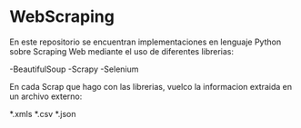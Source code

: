 # WebScraping

En este repositorio se encuentran implementaciones en lenguaje Python
sobre Scraping Web mediante el uso de diferentes librerias:

-BeautifulSoup
-Scrapy
-Selenium

En cada Scrap que hago con las librerias, vuelco la informacion extraida en un archivo externo:

*.xmls
*.csv
*.json
